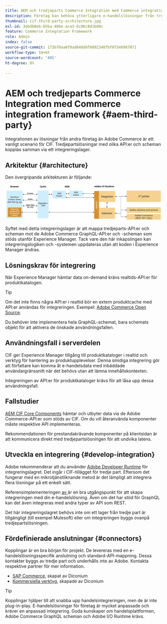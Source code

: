 ```yaml
---
title: AEM och tredjeparts Commerce Integration med Commerce integration framework
description: Företag kan behöva ytterligare e-handelslösningar från tredje part för att göra sin butik tillgänglig. Commerce integration framework (CIF) kan användas i sådana integreringsscenarier för att ansluta en e-handelslösning från tredje part till Adobe Experience Manager med hjälp av I/O Runtime.
thumbnail: cif-third-party-architecture.jpg
exl-id: 3ebdb8eb-65ba-46be-aca3-6c06c8d1600c
feature: Commerce Integration Framework
role: Admin
index: false
source-git-commit: 173b70aa6f9ad848d0f80923407bf07540987071
workflow-type: tm+mt
source-wordcount: '491'
ht-degree: 0%

---
```


# AEM och tredjeparts Commerce Integration med Commerce integration framework {#aem-third-party}

Integrationen av lösningar från andra företag än Adobe Commerce är ett vanligt scenario för CIF. Tredjepartslösningar med olika API:er och scheman kopplas samman via ett integreringslager.

## Arkitektur {#architecture}

Den övergripande arkitekturen är följande:

![Översikt över arkitektur för icke-Magento/tredje part för AEM](../assets//AEM_nonMagento_Architecture.png)

Syftet med detta integreringslager är att mappa tredjeparts-API:er och scheman mot de Adobe Commerce GraphQL-API:er och -scheman som stöds utanför Experience Manager. Tack vare den här inkapslingen kan integreringslogiken och -systemen uppdateras utan att koden i Experience Manager ändras.

## Lösningskrav för integrering

När Experience Manager hämtar data on-demand krävs realtids-API:er för produktkatalogen.

>[!TIP]
>
>Om det inte finns några API:er i realtid bör en extern produktcache med API:er användas för integreringen. Exempel: [Adobe Commerce Open Source](https://business.adobe.com/products/magento/open-source.html).

Du behöver inte implementera hela GraphQL-schemat, bara schemats objekt för att aktivera de önskade användningsfallen.

## Användningsfall i serverdelen

CIF ger Experience Manager tillgång till produktkataloger i realtid och verktyg för hantering av produktupplevelser. Denna smidiga integrering gör att författare kan komma åt e-handelsdata med inbäddade användargränssnitt när det behövs utan att lämna innehållskontexten.

Integreringen av API:er för produktkataloger krävs för att låsa upp dessa användningsfall.

## Fallstudier

[AEM CIF Core Components](https://github.com/adobe/aem-core-cif-components) hämtar och utbyter data via de Adobe Commerce-API:er som stöds av CIF. Om du vill återanvända komponenter måste respektive API implementeras.

Rekommendationen för prestandakrävande komponenter på klientsidan är att kommunicera direkt med tredjepartslösningen för att undvika latens.

## Utveckla en integrering {#develop-integration}

Adobe rekommenderar att du använder [Adobe Developer Runtime](https://developer.adobe.com/runtime/) för integreringslagret. Det ingår i CIF-tillägget för tredje part. Eftersom det fungerar med en mikrotjänstliknande metod är det lämpligt att integrera flera lösningar på ett enkelt sätt.

Referensimplementeringen [av ](https://github.com/adobe/commerce-cif-graphql-integration-reference) är en bra utgångspunkt för att skapa integreringen med din e-handelslösning. Även om det har stöd för GraphQL kan det även integreras med andra typer av API som REST.

Det här integreringslagret behövs inte om ett lager från tredje part är tillgängligt (till exempel Mulesoft) eller om integreringen byggs ovanpå tredjepartslösningen.

## Fördefinierade anslutningar {#connectors}

Kopplingar är en bra början för projekt. De levereras med en e-handelslösningsspecifik anslutning och standard-API-mappning. Dessa kontakter byggs av tredje part och underhålls inte av Adobe. Kontakta respektive partner för mer information.

* [SAP Commerce](https://github.com/diconium/commerce-cif-graphql-integration-hybris), skapat av Diconium
* [Kommersiella verktyg](https://github.com/diconium/commerce-cif-graphql-integration-commercetool), skapade av Diconium

>[!TIP]
>
>Kopplingar hjälper till att snabba upp handelsintegreringen, men de är inte plug-in-play. E-handelslösningar för företag är mycket anpassade och kräver en anpassad integrering. Goda kunskaper om handelsplattformen, Adobe Commerce GraphQL scheman och Adobe I/O Runtime krävs.
